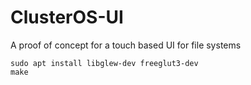 ClusterOS-UI
============

A proof of concept for a touch based UI for file systems

```
sudo apt install libglew-dev freeglut3-dev
make
```
